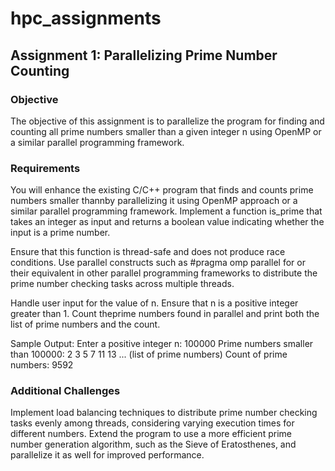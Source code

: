 # hpc_assignments

## Assignment 1: Parallelizing Prime Number Counting

### Objective
The objective of this assignment is to parallelize the program for finding and counting all prime numbers smaller than a given integer n using OpenMP or a similar parallel programming framework.


### Requirements
You will enhance the existing C/C++ program that finds and counts prime numbers smaller thannby parallelizing it using OpenMP approach or a similar parallel programming framework. Implement a function is_prime that takes an integer as input and returns a boolean value indicating whether the input is a prime number. 

Ensure that this function is thread-safe and does not produce race conditions. Use parallel constructs such as #pragma omp parallel for or their equivalent in other parallel programming frameworks to distribute the prime number checking tasks across multiple threads. 

Handle user input for the value of n. Ensure that n is a positive integer greater than 1. Count theprime numbers found in parallel and print both the list of prime numbers and the count. 

Sample Output:
Enter a positive integer n: 100000
Prime numbers smaller than 100000: 2 3 5 7 11 13 ... (list of prime numbers)
Count of prime numbers: 9592

### Additional Challenges
Implement load balancing techniques to distribute prime number checking tasks evenly among threads, considering varying execution times for different numbers.
Extend the program to use a more efficient prime number generation algorithm, such as the Sieve of Eratosthenes, and parallelize it as well for improved performance.